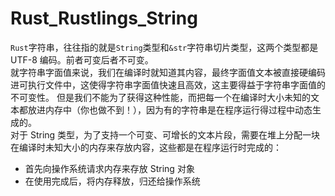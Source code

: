 # Rust_Rustlings_String
`Rust`字符串，往往指的就是`String`类型和`&str`字符串切片类型，这两个类型都是 UTF-8 编码。前者可变后者不可变。  
就字符串字面值来说，我们在编译时就知道其内容，最终字面值文本被直接硬编码进可执行文件中，这使得字符串字面值快速且高效，这主要得益于字符串字面值的不可变性。
但是我们不能为了获得这种性能，而把每一个在编译时大小未知的文本都放进内存中（你也做不到！），因为有的字符串是在程序运行得过程中动态生成的。  
对于 String 类型，为了支持一个可变、可增长的文本片段，需要在堆上分配一块在编译时未知大小的内存来存放内容，这些都是在程序运行时完成的：
+ 首先向操作系统请求内存来存放 String 对象
+ 在使用完成后，将内存释放，归还给操作系统
